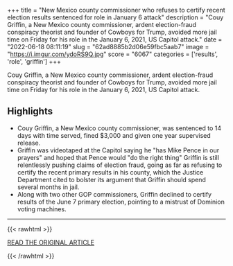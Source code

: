 +++
title = "New Mexico county commissioner who refuses to certify recent election results sentenced for role in January 6 attack"
description = "Couy Griffin, a New Mexico county commissioner, ardent election-fraud conspiracy theorist and founder of Cowboys for Trump, avoided more jail time on Friday for his role in the January 6, 2021, US Capitol attack."
date = "2022-06-18 08:11:19"
slug = "62ad8885b2d06e59fbc5aab7"
image = "https://i.imgur.com/ydoRS9Q.jpg"
score = "6067"
categories = ['results', 'role', 'griffin']
+++

Couy Griffin, a New Mexico county commissioner, ardent election-fraud conspiracy theorist and founder of Cowboys for Trump, avoided more jail time on Friday for his role in the January 6, 2021, US Capitol attack.

## Highlights

- Couy Griffin, a New Mexico county commissioner, was sentenced to 14 days with time served, fined $3,000 and given one year supervised release.
- Griffin was videotaped at the Capitol saying he "has Mike Pence in our prayers" and hoped that Pence would "do the right thing" Griffin is still relentlessly pushing claims of election fraud, going as far as refusing to certify the recent primary results in his county, which the Justice Department cited to bolster its argument that Griffin should spend several months in jail.
- Along with two other GOP commissioners, Griffin declined to certify results of the June 7 primary election, pointing to a mistrust of Dominion voting machines.

---

{{< rawhtml >}}
  <p class="article-category">
    <a target="_blank" href="https://www.cnn.com/2022/06/17/politics/couy-griffin-capitol-riot-new-mexico-plea/index.html">READ THE ORIGINAL ARTICLE</a>
  </p>
{{< /rawhtml >}}

